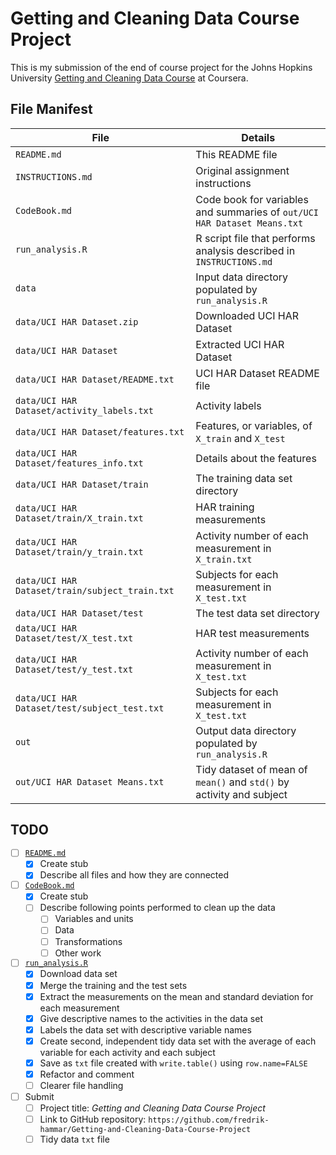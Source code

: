 # Getting and Cleaning Data Course Project

This is my submission of the end of course project for the Johns Hopkins
University [Getting and Cleaning Data Course](https://www.coursera.org/learn/data-cleaning/)
at Coursera.

## File Manifest

| File                                           | Details                                                                  |
| ---------------------------------------------- | ------------------------------------------------------------------------ |
| `README.md`                                    | This README file                                                         |
| `INSTRUCTIONS.md`                              | Original assignment instructions                                         |
| `CodeBook.md`                                  | Code book for variables and summaries of `out/UCI HAR Dataset Means.txt` |
| `run_analysis.R`                               | R script file that performs analysis described in `INSTRUCTIONS.md`      |
| `data`                                         | Input data directory populated by `run_analysis.R`                       |
| `data/UCI HAR Dataset.zip`                     | Downloaded UCI HAR Dataset                                               |
| `data/UCI HAR Dataset`                         | Extracted UCI HAR Dataset                                                |
| `data/UCI HAR Dataset/README.txt`              | UCI HAR Dataset README file                                              |
| `data/UCI HAR Dataset/activity_labels.txt`     | Activity labels                                                          |
| `data/UCI HAR Dataset/features.txt`            | Features, or variables, of `X_train` and `X_test`                        |
| `data/UCI HAR Dataset/features_info.txt`       | Details about the features                                               |
| `data/UCI HAR Dataset/train`                   | The training data set directory                                          |
| `data/UCI HAR Dataset/train/X_train.txt`       | HAR training measurements                                                |
| `data/UCI HAR Dataset/train/y_train.txt`       | Activity number of each measurement in `X_train.txt`                     |
| `data/UCI HAR Dataset/train/subject_train.txt` | Subjects for each measurement in `X_test.txt`                            |
| `data/UCI HAR Dataset/test`                    | The test data set directory                                              |
| `data/UCI HAR Dataset/test/X_test.txt`         | HAR test measurements                                                    |
| `data/UCI HAR Dataset/test/y_test.txt`         | Activity number of each measurement in `X_test.txt`                      |
| `data/UCI HAR Dataset/test/subject_test.txt`   | Subjects for each measurement in `X_test.txt`                            |
| `out`                                          | Output data directory populated by `run_analysis.R`                      |
| `out/UCI HAR Dataset Means.txt`                | Tidy dataset of mean of `mean()` and `std()` by activity and subject     |


## TODO

- [ ] [`README.md`](README.md)
  - [x] Create stub
  - [x] Describe all files and how they are connected
- [ ] [`CodeBook.md`](CodeBook.md)
  - [x] Create stub
  - [ ] Describe following points performed to clean up the data
    - [ ] Variables and units
    - [ ] Data
    - [ ] Transformations
    - [ ] Other work
- [ ] [`run_analysis.R`](run_analysis.R)
  - [x] Download data set
  - [x] Merge the training and the test sets
  - [x] Extract the measurements on the mean and standard deviation for each
        measurement
  - [x] Give descriptive names to the activities in the data set
  - [x] Labels the data set with descriptive variable names
  - [x] Create second, independent tidy data set with the average of each
        variable for each activity and each subject
  - [x] Save as `txt` file created with `write.table()` using `row.name=FALSE`
  - [x] Refactor and comment
  - [ ] Clearer file handling
- [ ] Submit
  - [ ] Project title: *Getting and Cleaning Data Course Project*
  - [ ] Link to GitHub repository:
        `https://github.com/fredrik-hammar/Getting-and-Cleaning-Data-Course-Project`
  - [ ] Tidy data `txt` file
